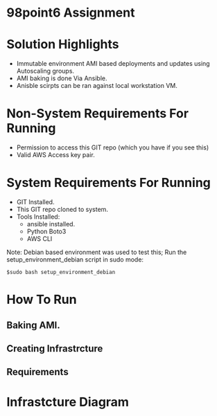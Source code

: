 # 98point6 Assignment

# Solution Highlights

* Immutable environment AMI based deployments and updates using Autoscaling groups. 
* AMI baking is done Via Ansible.
* Anisble scirpts can be ran against local workstation VM.

# Non-System Requirements For Running

* Permission to access this GIT repo (which you have if you see this)
* Valid AWS Access key pair.

# System Requirements For Running

* GIT Installed. 
* This GIT repo cloned to system.
* Tools Installed:
  * ansible installed.
  * Python Boto3
  * AWS CLI
  
Note: Debian based environment was used to test this; Run the setup_environment_debian script in sudo mode:

```
$sudo bash setup_environment_debian
```

# How To Run

## Baking AMI.

## Creating Infrastrcture

## Requirements

# Infrastcture Diagram
